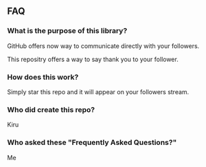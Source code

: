 ## FAQ

### What is the purpose of this library?
GitHub offers now way to communicate directly with your followers. 

This repositry offers a way to say thank you to your follower. 

### How does this work?
Simply star this repo and it will appear on your followers stream. 

### Who did create this repo?
Kiru

### Who asked these "Frequently Asked Questions?" 
Me











